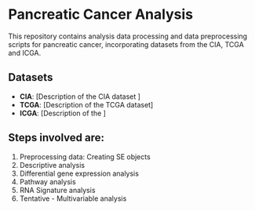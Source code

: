 
# Pancreatic Cancer Analysis

This repository contains analysis data processing  and data preprocessing scripts for pancreatic cancer, incorporating datasets from the CIA, TCGA  and ICGA.

## Datasets

- **CIA**: [Description of the CIA dataset ]
- **TCGA**: [Description of the TCGA dataset]
- **ICGA**: [Description of the ]

## Steps involved are:

1. Preprocessing data: Creating SE objects
2. Descriptive analysis
3. Differential gene expression analysis
4. Pathway analysis
5. RNA Signature analysis
6. Tentative - Multivariable analysis



